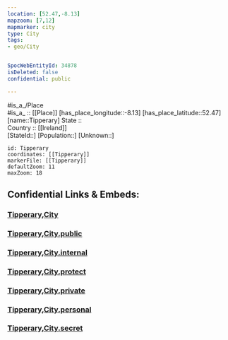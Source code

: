 ```yaml
---
location: [52.47,-8.13] 
mapzoom: [7,12] 
mapmarker: city 
type: City
tags:
- geo/City


SpocWebEntityId: 34878
isDeleted: false
confidential: public

---
```

#is_a_/Place  
#is_a_ :: [[Place]] 
[has_place_longitude::-8.13] 
[has_place_latitude::52.47] 
[name::Tipperary] 
State ::  
Country :: [[Ireland]]  
[StateId::] 
[Population::] 
[Unknown::] 


```leaflet
id: Tipperary
coordinates: [[Tipperary]] 
markerFile: [[Tipperary]] 
defaultZoom: 11 
maxZoom: 18
```


## Confidential Links & Embeds: 

### [Tipperary,City](/_Standards/Earth/Continent/Europe/Europe~North/Ireland/Ireland,Provinces/Munster/Tipperary,County/South_Tipperary/City/Tipperary,City.md) 

### [Tipperary,City.public](/_public/Earth/Continent/Europe/Europe~North/Ireland/Ireland,Provinces/Munster/Tipperary,County/South_Tipperary/City/Tipperary,City.public.md) 

### [Tipperary,City.internal](/_internal/Earth/Continent/Europe/Europe~North/Ireland/Ireland,Provinces/Munster/Tipperary,County/South_Tipperary/City/Tipperary,City.internal.md) 

### [Tipperary,City.protect](/_protect/Earth/Continent/Europe/Europe~North/Ireland/Ireland,Provinces/Munster/Tipperary,County/South_Tipperary/City/Tipperary,City.protect.md) 

### [Tipperary,City.private](/_private/Earth/Continent/Europe/Europe~North/Ireland/Ireland,Provinces/Munster/Tipperary,County/South_Tipperary/City/Tipperary,City.private.md) 

### [Tipperary,City.personal](/_personal/Earth/Continent/Europe/Europe~North/Ireland/Ireland,Provinces/Munster/Tipperary,County/South_Tipperary/City/Tipperary,City.personal.md) 

### [Tipperary,City.secret](/_secret/Earth/Continent/Europe/Europe~North/Ireland/Ireland,Provinces/Munster/Tipperary,County/South_Tipperary/City/Tipperary,City.secret.md)

